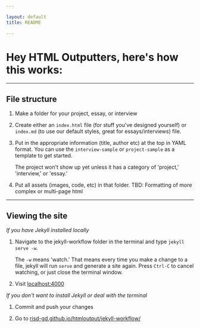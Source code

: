 ```yaml
---

layout: default
title: README

---
```


# Hey HTML Outputters, here's how this works:

---

## File structure

1. Make a folder for your project, essay, or interview

2. Create either an `index.html` file (for stuff you've designed yourself) or `index.md` (to use our default styles, great for essays/interviews) file.

3. Put in the appropriate information (title, author etc) at the top in YAML format. You can use the `interview-sample` or `project-sample` as a template to get started.

	The project won't show up yet unless it has a category of 'project,' 'interview,' or 'essay.'

3. Put all assets (images, code, etc) in that folder. TBD: Formatting of more complex or multi-page html

---
## Viewing the site

_If you have Jekyll installed locally_

1. Navigate to the jekyll-workflow folder in the terminal and type `jekyll serve -w`. 

	The `-w` means 'watch.' That means every time you make a change to a file, jekyll will run `serve` and generate a site again. Press `Ctrl-C` to cancel watching, or just close the terminal window.

2. Visit [localhost:4000](http://localhost:4000/)


_If you don't want to install Jekyll or deal with the terminal_

1. Commit and push your changes

2. Go to [risd-gd.github.io/htmloutput/jekyll-workflow/](http://risd-gd.github.io/htmloutput/jekyll-workflow/)